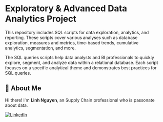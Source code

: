 # Exploratory & Advanced Data Analytics Project

This repository includes SQL scripts for data exploration, analytics, and reporting. These scripts cover various analyses such as database exploration, measures and metrics, time-based trends, cumulative analytics, segmentation, and more. 

The SQL queries scripts help data analysts and BI professionals to quickly explore, segment, and analyze data within a relational database. Each script focuses on a specific analytical theme and demonstrates best practices for SQL queries.

## 🌟 About Me

Hi there! I'm **Linh Nguyen**, an Supply Chain professional who is passonate about data.

[![LinkedIn](https://img.shields.io/badge/LinkedIn-0077B5?style=for-the-badge&logo=linkedin&logoColor=white)](https://www.linkedin.com/in/kh%C3%A1nh-linh-nguy%E1%BB%85n-346115176/)

